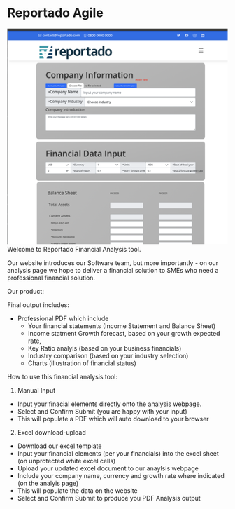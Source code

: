 # Reportado Agile

<img src= "https://github.com/SJLEE411/Reportado-Agile/blob/main/Reportado/views/sampleimg.png" alt="sample image">
Welcome to Reportado Financial Analysis tool.

Our website introduces our Software team, but more importantly - on our analysis page we hope to deliver a financial solution to SMEs who need a professional financial solution.

Our product:

Final output includes:
- Professional PDF which include
  - Your financial statements (Income Statement and Balance Sheet) 
  - Income statment Growth forecast, based on your growth expected rate,
  - Key Ratio analyis (based on your business financials)
  - Industry comparison (based on your industry selection)
  - Charts (illustration of financial status)

How to use this financial analysis tool:
1. Manual Input
  - Input your finacial elements directly onto the analysis webpage. 
  - Select and Confirm Submit (you are happy with your input)
  - This will populate a PDF which will auto download to your browser
2. Excel download-upload 
  - Download our excel template
  - Input your financial elements (per your financials) into the excel sheet (on unprotected white excel cells)
  - Upload your updated excel document to our anaylsis webpage 
  - Include your company name, currency and growth rate where indicated (on the analyis page) 
  - This will populate the data on the website 
  - Select and Confirm Submit to produce you PDF Analysis output

